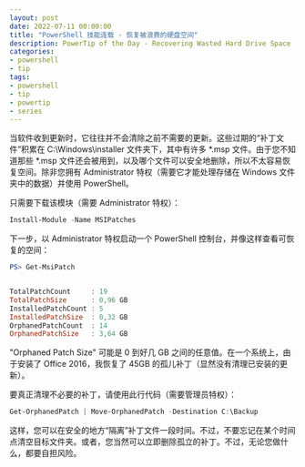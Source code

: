 ```yaml
---
layout: post
date: 2022-07-11 00:00:00
title: "PowerShell 技能连载 - 恢复被浪费的硬盘空间"
description: PowerTip of the Day - Recovering Wasted Hard Drive Space
categories:
- powershell
- tip
tags:
- powershell
- tip
- powertip
- series
---
```

当软件收到更新时，它往往并不会清除之前不需要的更新。这些过期的“补丁文件”积累在 C:\Windows\installer 文件夹下，其中有许多 *.msp 文件。由于您不知道那些 *.msp 文件还会被用到，以及哪个文件可以安全地删除，所以不太容易恢复空间。除非您拥有 Administrator 特权（需要它才能处理存储在 Windows 文件夹中的数据）并使用 PowerShell。

只需要下载该模块（需要 Administrator 特权）：

```powershell
Install-Module -Name MSIPatches
```

下一步，以 Administrator 特权启动一个 PowerShell 控制台，并像这样查看可恢复的空间：

```powershell
PS> Get-MsiPatch


TotalPatchCount     : 19
TotalPatchSize      : 0,96 GB
InstalledPatchCount : 5
InstalledPatchSize  : 0,32 GB
OrphanedPatchCount  : 14
OrphanedPatchSize   : 3,64 GB
```

"Orphaned Patch Size" 可能是 0 到好几 GB 之间的任意值。在一个系统上，由于安装了 Office 2016，我恢复了 45GB 的孤儿补丁（显然没有清理已安装的更新）。


要真正清理不必要的补丁，请使用此行代码（需要管理员特权）：

```powershell
Get-OrphanedPatch | Move-OrphanedPatch -Destination C:\Backup
```

这样，您可以在安全的地方“隔离”补丁文件一段时间。不过，不要忘记在某个时间点清空目标文件夹。或者，您当然可以立即删除孤立的补丁。不过，无论您做什么，都要自担风险。

<!--本文国际来源：[Recovering Wasted Hard Drive Space](https://community.idera.com/database-tools/powershell/powertips/b/tips/posts/recovering-wasted-hard-drive-space)-->

